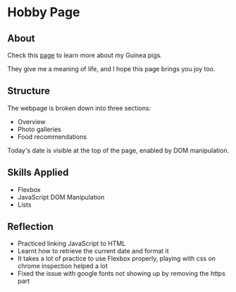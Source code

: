 # Hobby Page

## About
Check this [page](https://yuqingwwang.github.io/hobby-page/) to learn more about my Guinea pigs.

They give me a meaning of life, and I hope this page brings you joy too.


## Structure
The webpage is broken down into three sections:
- Overview
- Photo galleries
- Food recommendations

Today's date is visible at the top of the page, enabled by DOM manipulation.

## Skills Applied
- Flexbox
- JavaScript DOM Manipulation
- Lists

## Reflection
- Practiced linking JavaScript to HTML
- Learnt how to retrieve the current date and format it
- It takes a lot of practice to use Flexbox properly, playing with css on chrome inspection helped a lot
- Fixed the issue with google fonts not showing up by removing the https part
